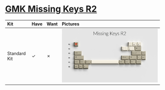 # [GMK Missing Keys R2](https://oblotzky.industries/products/gmk-cyl-missing-keys-r2)

| Kit                     | Have    | Want    | Pictures |
| :-----------------------| :------ | :------ | :------- |
| Standard Kit            |    ✓    |    ✗    | ![](pictures/gmk_missing_keys_r2_base_kit.jpg) |
